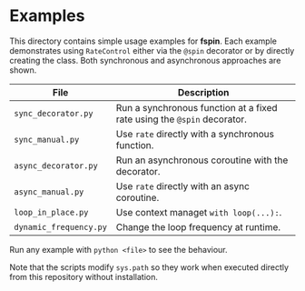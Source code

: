 # Examples

This directory contains simple usage examples for **fspin**. Each example demonstrates using `RateControl` either via the `@spin` decorator or by directly creating the class. Both synchronous and asynchronous approaches are shown.

| File                   | Description                                                 |
|------------------------|-------------------------------------------------------------|
| `sync_decorator.py`    | Run a synchronous function at a fixed rate using the `@spin` decorator. |
| `sync_manual.py`       | Use `rate` directly with a synchronous function.            |
| `async_decorator.py`   | Run an asynchronous coroutine with the decorator.           |
| `async_manual.py`      | Use `rate` directly with an async coroutine.                |
| `loop_in_place.py`     | Use context managet `with loop(...):`.                      |
| `dynamic_frequency.py` | Change the loop frequency at runtime.                       |

Run any example with `python <file>` to see the behaviour.

Note that the scripts modify `sys.path` so they work when executed directly from this repository without installation.
